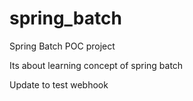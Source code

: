 # spring_batch

Spring Batch POC project

Its about learning concept of spring batch

Update to test webhook
